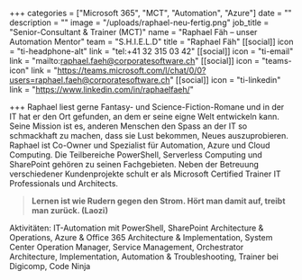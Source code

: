 +++
categories = ["Microsoft 365", "MCT", "Automation", "Azure"]
date = ""
description = ""
image = "/uploads/raphael-neu-fertig.png"
job_title = "Senior-Consultant & Trainer (MCT)"
name = "Raphael Fäh – unser Automation Mentor"
team = "S.H.I.E.L.D"
title = "Raphael Fäh"
[[social]]
icon = "ti-headphone-alt"
link = "tel:+41 32 315 03 42"
[[social]]
icon = "ti-email"
link = "mailto:raphael.faeh@corporatesoftware.ch"
[[social]]
icon = "teams-icon"
link = "https://teams.microsoft.com/l/chat/0/0?users=raphael.faeh@corporatesoftware.ch"
[[social]]
icon = "ti-linkedin"
link = "https://www.linkedin.com/in/raphaelfaeh/"

+++
Raphael liest gerne Fantasy- und Science-Fiction-Romane und in der IT hat er den Ort gefunden, an dem er seine eigne Welt entwickeln kann. Seine Mission ist es, anderen Menschen den Spass an der IT so schmackhaft zu machen, dass sie Lust bekommen, Neues auszuprobieren. Raphael ist Co-Owner und Spezialist für Automation, Azure und Cloud Computing. Die Teilbereiche PowerShell, Serverless Computing und SharePoint gehören zu seinen Fachgebieten. Neben der Betreuung verschiedener Kundenprojekte schult er als Microsoft Certified Trainer IT Professionals und Architects.

> **Lernen ist wie Rudern gegen den Strom. Hört man damit auf, treibt man zurück. (Laozi)**

Aktivitäten: IT-Automation mit PowerShell, SharePoint Architecture & Operations, Azure & Office 365 Architecture & Implementation, System Center Operation Manager, Service Management, Orchestrator Architecture, Implementation, Automation & Troubleshooting, Trainer bei Digicomp, Code Ninja